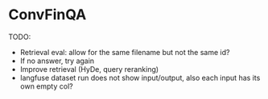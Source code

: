 # ConvFinQA

TODO:
- Retrieval eval: allow for the same filename but not the same id?
- If no answer, try again
- Improve retrieval (HyDe, query reranking)
- langfuse dataset run does not show input/output, also each input has its own empty col?